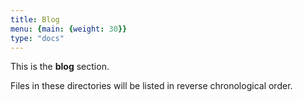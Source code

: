 ```yaml
---
title: Blog
menu: {main: {weight: 30}}
type: "docs"
---
```


This is the **blog** section.

Files in these directories will be listed in reverse chronological order.
